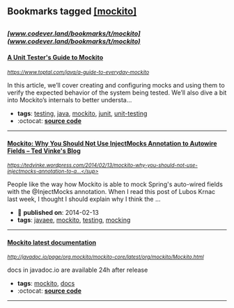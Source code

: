 ## Bookmarks tagged [[mockito]](https://www.codever.land/search?q=[mockito])

_<sup><sup>[www.codever.land/bookmarks/t/mockito](www.codever.land/bookmarks/t/mockito)</sup></sup>_
---
#### [A Unit Tester's Guide to Mockito](https://www.toptal.com/java/a-guide-to-everyday-mockito)
_<sup>https://www.toptal.com/java/a-guide-to-everyday-mockito</sup>_

In this article, we’ll cover creating and configuring mocks and using them to verify the expected behavior of the system being tested. We’ll also dive a bit into Mockito’s internals to better understa...
* **tags**: [testing](../tagged/testing.md), [java](../tagged/java.md), [mockito](../tagged/mockito.md), [junit](../tagged/junit.md), [unit-testing](../tagged/unit-testing.md)
* :octocat: **[source code](https://github.com/bitlama/mockito-demo)**
---
#### [Mockito: Why You Should Not Use InjectMocks Annotation to Autowire Fields – Ted Vinke's Blog](https://tedvinke.wordpress.com/2014/02/13/mockito-why-you-should-not-use-injectmocks-annotation-to-autowire-fields/)
_<sup>https://tedvinke.wordpress.com/2014/02/13/mockito-why-you-should-not-use-injectmocks-annotation-to-a...</sup>_

People like the way how Mockito is able to mock Spring's auto-wired fields with the @InjectMocks annotation. When I read this post of Lubos Krnac last week, I thought I should explain why I think the ...
* :calendar: **published on**: 2014-02-13
* **tags**: [javaee](../tagged/javaee.md), [mockito](../tagged/mockito.md), [testing](../tagged/testing.md), [mocking](../tagged/mocking.md)
---
#### [Mockito latest documentation](http://javadoc.io/page/org.mockito/mockito-core/latest/org/mockito/Mockito.html)
_<sup>http://javadoc.io/page/org.mockito/mockito-core/latest/org/mockito/Mockito.html</sup>_

docs in javadoc.io are available 24h after release
* **tags**: [mockito](../tagged/mockito.md), [docs](../tagged/docs.md)
* :octocat: **[source code](https://github.com/mockito/mockito)**
---
